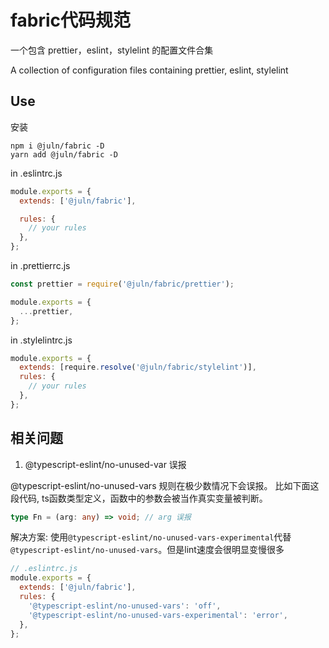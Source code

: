 # fabric代码规范

一个包含 prettier，eslint，stylelint 的配置文件合集

A collection of configuration files containing prettier, eslint, stylelint

## Use

安装

```
npm i @juln/fabric -D
yarn add @juln/fabric -D
```

in .eslintrc.js

```js
module.exports = {
  extends: ['@juln/fabric'],

  rules: {
    // your rules
  },
};
```

in .prettierrc.js

```js
const prettier = require('@juln/fabric/prettier');

module.exports = {
  ...prettier,
};
```

in .stylelintrc.js

```js
module.exports = {
  extends: [require.resolve('@juln/fabric/stylelint')],
  rules: {
    // your rules
  },
};
```

## 相关问题

1. @typescript-eslint/no-unused-var 误报

@typescript-eslint/no-unused-vars 规则在极少数情况下会误报。 比如下面这段代码, ts函数类型定义，函数中的参数会被当作真实变量被判断。

```ts
type Fn = (arg: any) => void; // arg 误报
```

解决方案: 使用`@typescript-eslint/no-unused-vars-experimental`代替`@typescript-eslint/no-unused-vars`。但是lint速度会很明显变慢很多

```js
// .eslintrc.js
module.exports = {
  extends: ['@juln/fabric'],
  rules: {
    '@typescript-eslint/no-unused-vars': 'off',
    '@typescript-eslint/no-unused-vars-experimental': 'error',
  },
};
```
